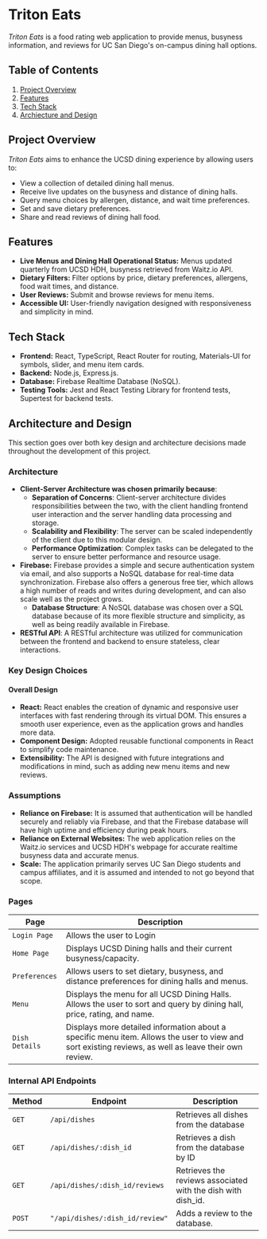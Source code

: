 # **Triton Eats**
*Triton Eats* is a food rating web application to provide menus, busyness information, and reviews for UC San Diego's on-campus dining hall options. 



## **Table of Contents**
1. [Project Overview](#project-overview)
2. [Features](#features)
3. [Tech Stack](#tech-stack)
4. [Archiecture and Design](#key-design-decisions)



## **Project Overview**
*Triton Eats* aims to enhance the UCSD dining experience by allowing users to:
- View a collection of detailed dining hall menus.
- Receive live updates on the busyness and distance of dining halls. 
- Query menu choices by allergen, distance, and wait time preferences. 
- Set and save dietary preferences.
- Share and read reviews of dining hall food.



## **Features**
- **Live Menus and Dining Hall Operational Status:** Menus updated quarterly from UCSD HDH, busyness retrieved from Waitz.io API.
- **Dietary Filters:** Filter options by price, dietary preferences, allergens, food wait times, and distance.
- **User Reviews:** Submit and browse reviews for menu items.
- **Accessible UI:** User-friendly navigation designed with responsiveness and simplicity in mind.


## **Tech Stack**
- **Frontend:** React, TypeScript, React Router for routing, Materials-UI for symbols, slider, and menu item cards. 
- **Backend:** Node.js, Express.js.
- **Database:** Firebase Realtime Database (NoSQL).
- **Testing Tools:** Jest and React Testing Library for frontend tests, Supertest for backend tests.


## **Architecture and Design**
This section goes over both key design and architecture decisions made throughout the development of this project. 

### **Architecture**
- **Client-Server Architecture was chosen primarily because**:
  - **Separation of Concerns**: Client-server architecture  divides responsibilities between the two, with the client handling frontend user interaction and the server handling data processing and storage.
  - **Scalability and Flexibility**: The server can be scaled independently of the client due to this modular design.
  - **Performance Optimization**: Complex tasks can be delegated to the server to ensure better performance and resource usage. 
- **Firebase:** Firebase provides a simple and secure authentication system via email, and also supports a NoSQL database for real-time data synchronization. Firebase also offers a generous free tier, which allows a high number of reads and writes during development, and can also scale well as the project grows.
  - **Database Structure**: A NoSQL database was chosen over a SQL database because of its more flexible structure and simplicity, as well as being readily available in Firebase. 
- **RESTful API**: A RESTful architecture was utilized for communication between the frontend and backend to ensure stateless, clear interactions. 


### **Key Design Choices**
#### **Overall Design**
- **React:** React enables the creation of dynamic and responsive user interfaces with fast rendering through its virtual DOM. This ensures a smooth user experience, even as the application grows and handles more data.
- **Component Design:** Adopted reusable functional components in React to simplify code maintenance.
- **Extensibility:** The API is designed with future integrations and modifications in mind, such as adding new menu items and new reviews. 

### **Assumptions**
- **Reliance on Firebase:** It is assumed that authentication will be handled securely and reliably via Firebase, and that the Firebase database will have high uptime and efficiency during peak hours.  
- **Reliance on External Websites:** The web application relies on the Waitz.io services and UCSD HDH's webpage for accurate realtime busyness data and accurate menus. 
- **Scale:** The application primarily serves UC San Diego students and campus affiliates, and it is assumed and intended to not go beyond that scope. 

### Pages

| **Page**  | **Description**                                |
|----------------|------------------------------------------------|
| `Login Page`       | Allows the user to Login    |
| `Home Page`     | Displays UCSD Dining halls and their current busyness/capacity.   |
| `Preferences`  | Allows users to set dietary, busyness, and distance preferences for dining halls and menus.      |
| `Menu`  | Displays the menu for all UCSD Dining Halls. Allows the user to sort and query by dining hall, price, rating, and name.      |
| `Dish Details`  | Displays more detailed information about a specific menu item. Allows the user to view and sort existing reviews, as well as leave their own review.      |


### **Internal API Endpoints**
| **Method** | **Endpoint**           | **Description**                  |
|------------|------------------------|----------------------------------|
| `GET`      | `/api/dishes`           | Retrieves all dishes from the database|
| `GET`      | `/api/dishes/:dish_id`           | Retrieves a dish from the database by ID |
| `GET`     | `/api/dishes/:dish_id/reviews`     | Retrieves the reviews associated with the dish with dish_id. |
| `POST`      | `"/api/dishes/:dish_id/review"`     | Adds a review to the database.      |

